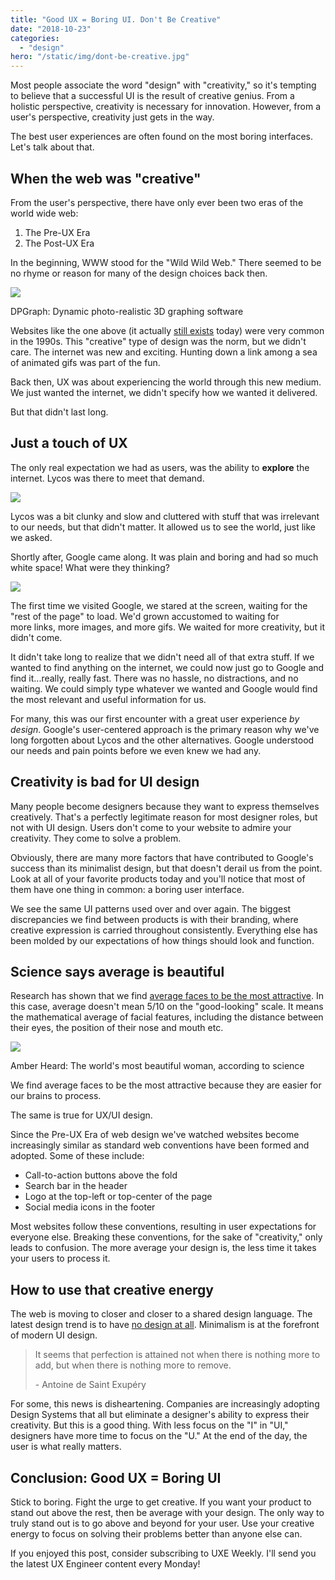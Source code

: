 ```yaml
---
title: "Good UX = Boring UI. Don't Be Creative"
date: "2018-10-23"
categories: 
  - "design"
hero: "/static/img/dont-be-creative.jpg"
---
```


Most people associate the word "design" with "creativity," so it's tempting to believe that a successful UI is the result of creative genius. From a holistic perspective, creativity is necessary for innovation. However, from a user's perspective, creativity just gets in the way.

The best user experiences are often found on the most boring interfaces. Let's talk about that.

## When the web was "creative"

From the user's perspective, there have only ever been two eras of the world wide web:

1. The Pre-UX Era
2. The Post-UX Era

In the beginning, WWW stood for the "Wild Wild Web." There seemed to be no rhyme or reason for many of the design choices back then.

![](/static/img/image-32.png)

DPGraph: Dynamic photo-realistic 3D graphing software

Websites like the one above (it actually [still exists](http://www.dpgraph.com/) today) were very common in the 1990s. This "creative" type of design was the norm, but we didn't care. The internet was new and exciting. Hunting down a link among a sea of animated gifs was part of the fun.

Back then, UX was about experiencing the world through this new medium. We just wanted the internet, we didn't specify how we wanted it delivered.

But that didn't last long.

## Just a touch of UX

The only real expectation we had as users, was the ability to **explore** the internet. Lycos was there to meet that demand.

![](/static/img/lycos-1997.jpg)

Lycos was a bit clunky and slow and cluttered with stuff that was irrelevant to our needs, but that didn't matter. It allowed us to see the world, just like we asked.   

Shortly after, Google came along. It was plain and boring and had so much white space! What were they thinking?

![](/static/img/google-1999.jpg)

The first time we visited Google, we stared at the screen, waiting for the "rest of the page" to load. We'd grown accustomed to waiting for more links, more images, and more gifs. We waited for more creativity, but it didn't come.

It didn't take long to realize that we didn't need all of that extra stuff. If we wanted to find anything on the internet, we could now just go to Google and find it...really, really fast. There was no hassle, no distractions, and no waiting. We could simply type whatever we wanted and Google would find the most relevant and useful information for us.

For many, this was our first encounter with a great user experience _by design_. Google's user-centered approach is the primary reason why we've long forgotten about Lycos and the other alternatives. Google understood our needs and pain points before we even knew we had any.

## Creativity is bad for UI design

Many people become designers because they want to express themselves creatively. That's a perfectly legitimate reason for most designer roles, but not with UI design. Users don't come to your website to admire your creativity. They come to solve a problem.

Obviously, there are many more factors that have contributed to Google's success than its minimalist design, but that doesn't derail us from the point. Look at all of your favorite products today and you'll notice that most of them have one thing in common: a boring user interface.

We see the same UI patterns used over and over again. The biggest discrepancies we find between products is with their branding, where creative expression is carried throughout consistently. Everything else has been molded by our expectations of how things should look and function.

## Science says average is beautiful

Research has shown that we find [average faces to be the most attractive](https://www.sciencenewsforstudents.org/article/what-makes-pretty-face). In this case, average doesn't mean 5/10 on the "good-looking" scale. It means the mathematical average of facial features, including the distance between their eyes, the position of their nose and mouth etc.  

![](/static/img/beautiful-face-science.jpg)

  
Amber Heard: The world's most beautiful woman, according to science

We find average faces to be the most attractive because they are easier for our brains to process. 

The same is true for UX/UI design.

Since the Pre-UX Era of web design we've watched websites become increasingly similar as standard web conventions have been formed and adopted. Some of these include:

- Call-to-action buttons above the fold
- Search bar in the header
- Logo at the top-left or top-center of the page
- Social media icons in the footer

Most websites follow these conventions, resulting in user expectations for everyone else. Breaking these conventions, for the sake of "creativity," only leads to confusion. The more average your design is, the less time it takes your users to process it.

## How to use that creative energy

The web is moving to closer and closer to a shared design language. The latest design trend is to have [no design at all](https://uxdesign.cc/ever-wonder-why-the-most-popular-apps-are-starting-to-look-the-same-it-might-be-a-good-thing-e54aadd50fd5). Minimalism is at the forefront of modern UI design. 

> It seems that perfection is attained not when there is nothing more to add, but when there is nothing more to remove.
> 
> \- Antoine de Saint Exupéry  

For some, this news is disheartening. Companies are increasingly adopting Design Systems that all but eliminate a designer's ability to express their creativity. But this is a good thing. With less focus on the "I" in "UI," designers have more time to focus on the "U." At the end of the day, the user is what really matters.

## Conclusion: Good UX = Boring UI

Stick to boring. Fight the urge to get creative. If you want your product to stand out above the rest, then be average with your design. The only way to truly stand out is to go above and beyond for your user. Use your creative energy to focus on solving their problems better than anyone else can.

If you enjoyed this post, consider subscribing to UXE Weekly. I'll send you the latest UX Engineer content every Monday!
